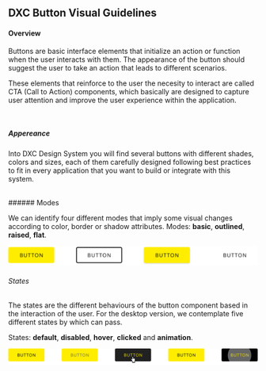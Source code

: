 ## DXC Button Visual Guidelines

#### Overview

Buttons are basic interface elements that initialize an action or function when the user interacts with them. The appearance of the button should suggest the user to take an action that leads to different scenarios.

These elements that reinforce to the user the necesity to interact are called CTA (Call to Action) components, which basically are designed to capture user attention and improve the user experience within the application.

 <br />

##### *Appereance*

Into DXC Design System you will find several buttons with different shades, colors and sizes, each of them carefully designed following best practices to fit in every application that you want to build or integrate with this system.

<br />
###### Modes

We can identify four different modes that imply some visual changes according to color, border or shadow attributes.
Modes: __basic__, __outlined__, __raised__, __flat__.  

![Button example](images/button_modes.svg)  

###### States

The states are the different behaviours of the button component based in the interaction of the user.
For the desktop version, we contemplate five different states by which can pass.

States: __default__, __disabled__, __hover__, __clicked__ and __animation__.  

![Button example](images/button_states.svg)
